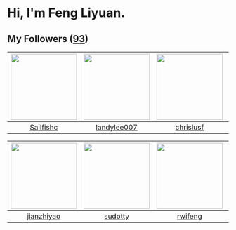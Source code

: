 # Hi, I'm Feng Liyuan.

## My Followers ([93](https://github.com/SunRunAway?tab=followers))

| <img src="https://avatars.githubusercontent.com/u/13750989?v=4" width="150" height="150" /> | <img src="https://avatars.githubusercontent.com/u/8664695?v=4" width="150" height="150" /> | <img src="https://avatars.githubusercontent.com/u/1543151?v=4" width="150" height="150" /> | <img src="https://avatars.githubusercontent.com/u/1492263?v=4" width="150" height="150" /> |
| :-----------------------------------------------------------------------------------------: | :----------------------------------------------------------------------------------------: | :----------------------------------------------------------------------------------------: | :----------------------------------------------------------------------------------------: |
|                          [Sailfishc](https://github.com/Sailfishc)                          |                        [landylee007](https://github.com/landylee007)                       |                          [chrislusf](https://github.com/chrislusf)                         |                             [nighca](https://github.com/nighca)                            |

| <img src="https://avatars.githubusercontent.com/u/6133860?v=4" width="150" height="150" /> | <img src="https://avatars.githubusercontent.com/u/4898483?v=4" width="150" height="150" /> | <img src="https://avatars.githubusercontent.com/u/1814146?v=4" width="150" height="150" /> | <img src="https://avatars.githubusercontent.com/u/234891?v=4" width="150" height="150" /> |
| :----------------------------------------------------------------------------------------: | :----------------------------------------------------------------------------------------: | :----------------------------------------------------------------------------------------: | :---------------------------------------------------------------------------------------: |
|                         [jianzhiyao](https://github.com/jianzhiyao)                        |                            [sudotty](https://github.com/sudotty)                           |                            [rwifeng](https://github.com/rwifeng)                           |                          [ekalinin](https://github.com/ekalinin)                          |
